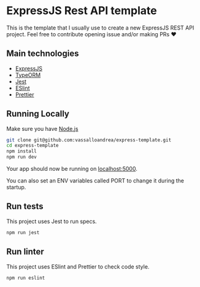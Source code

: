# ExpressJS Rest API template

This is the template that I usually use to create a new ExpressJS REST API project.
Feel free to contribute opening issue and/or making PRs :heart:

## Main technologies

- [ExpressJS](https://github.com/expressjs/express)
- [TypeORM](https://github.com/typeorm/typeorm)
- [Jest](https://github.com/facebook/jest)
- [ESlint](https://github.com/eslint/eslint)
- [Prettier](https://github.com/prettier/prettier)

## Running Locally

Make sure you have [Node.js](http://nodejs.org/)

```sh
git clone git@github.com:vassalloandrea/express-template.git
cd express-template
npm install
npm run dev
```

Your app should now be running on [localhost:5000](http://localhost:5000/).

You can also set an ENV variables called PORT to change it during the startup.

## Run tests

This project uses Jest to run specs.

```sh
npm run jest
```

## Run linter

This project uses ESlint and Prettier to check code style.

```
npm run eslint
```
